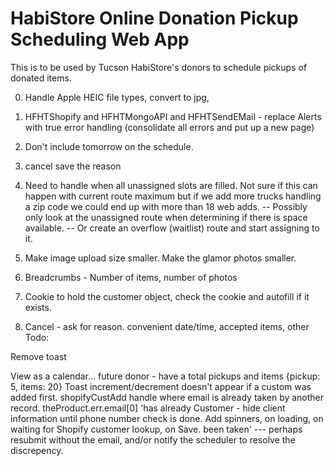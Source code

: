 # HabiStore Online Donation Pickup Scheduling Web App

This is to be used by Tucson HabiStore's donors to schedule pickups of donated items.

00) Handle Apple HEIC file types, convert to jpg, 
00) HFHTShopify and HFHTMongoAPI and HFHTSendEMail - replace Alerts with true error handling (consolidate all errors and put up a new page)
00) Don't include tomorrow on the schedule.

0) cancel save the reason 

1) Need to handle when all unassigned slots are filled. Not sure if this can happen with current route maximum but if we add more trucks handling a zip code we could end up with more than 18 web adds.
-- Possibly only look at the unassigned route when determining if there is space available. 
-- Or create an overflow (waitlist) route and start assigning to it. 
4) Make image upload size smaller. Make the glamor photos smaller.
5) Breadcrumbs - Number of items, number of photos
6) Cookie to hold the customer object, check the cookie and autofill if it exists.
7) Cancel - ask for reason. convenient date/time, accepted items, other
Todo:




Remove toast

View as a calendar... future
donor - have a total pickups and items {pickup: 5, items: 20}
Toast increment/decrement doesn't appear if a custom was added first.
shopifyCustAdd handle where email is already taken by another record. theProduct.err.email[0] 'has already 
Customer - hide client information until phone number check is done.
Add spinners, on loading, on waiting for Shopify customer lookup, on Save.
been taken'
--- perhaps resubmit without the email, and/or notify the scheduler to resolve the discrepency.
